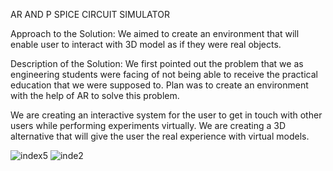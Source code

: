 AR AND P SPICE CIRCUIT SIMULATOR

Approach to the Solution:
We aimed to create  an environment that will enable user to interact with 3D model as if they were real objects.

Description of the Solution:
We first pointed out the problem that we as engineering students were facing of not being able to receive the practical education that we were supposed to.
Plan was to create an environment with the help of AR to solve this problem.

We are creating an interactive system for the user to get in touch with other users while performing experiments virtually.
We are creating a 3D alternative that will give the user the real experience with virtual models. 


![index5](https://user-images.githubusercontent.com/43717429/108607035-e6177700-73e3-11eb-8757-767c908779f0.jpeg)
![inde2](https://user-images.githubusercontent.com/43717429/108607049-f4fe2980-73e3-11eb-974c-0795f0e843c5.jpeg)




